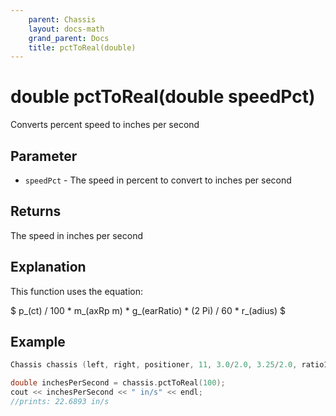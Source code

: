 ```yaml
---
    parent: Chassis
    layout: docs-math
    grand_parent: Docs
    title: pctToReal(double)
---
```

# double pctToReal(double speedPct)
Converts percent speed to inches per second

## Parameter
- `speedPct` - The speed in percent to convert to inches per second

## Returns
The speed in inches per second

## Explanation
This function uses the equation: 

$ p_(ct) / 100 \* m_(axRp m) \* g_(earRatio) \* (2 Pi) / 60 \* r_(adius) $

## Example
```cpp
Chassis chassis (left, right, positioner, 11, 3.0/2.0, 3.25/2.0, ratio18_1);

double inchesPerSecond = chassis.pctToReal(100);
cout << inchesPerSecond << " in/s" << endl;
//prints: 22.6893 in/s
```